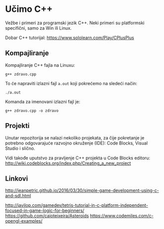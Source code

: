 # Učimo C++

Vežbe i primeri za programski jezik C++. Neki primeri su platformski specifični, samo za Win ili Linux.

Dobar C++ tutorijal: https://www.sololearn.com/Play/CPlusPlus

## Kompajliranje

Kompajliranje C++ fajla na Linuxu:

```
g++ zdravo.cpp
```

To će napraviti izlazni fajl `a.out` koji pokrećemo na sledeći način:

```
./a.out
```

Komanda za imenovani izlazni fajl je:

```
g++ zdravo.cpp -o zdravo
```

## Projekti

Unutar repozitorija se nalazi nekoliko projekata, za čije pokretanje je potrebno odgovarajuće razvojno okruženje (IDE): Code Blocks, Visual Studio i slično.

Vidi takođe uputstvo za pravljenje C++ projekta u Code Blocks editoru:
http://wiki.codeblocks.org/index.php/Creating_a_new_project

## Linkovi

http://jeanpetric.github.io/2016/03/30/simple-game-development-using-c-and-sdl.html

http://javilop.com/gamedev/tetris-tutorial-in-c-platform-independent-focused-in-game-logic-for-beginners/
https://github.com/caioteixeira/Asteroids
https://www.codemiles.com/c-opengl-examples/
